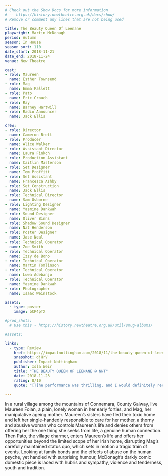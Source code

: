 ```yaml
---
# Check out the Show Docs for more information 
# -- https://history.newtheatre.org.uk/docs/show/
# Remove or comment any lines that are not being used 

title: The Beauty Queen Of Leenane
playwright: Martin McDonagh
period: Autumn
season: In House
season_sort: 110
date_start: 2018-11-21
date_end: 2018-11-24
venue: New Theatre

cast:
- role: Maureen
  name: Esther Townsend
- role: Mag
  name: Emma Pallett
- role: Pato
  name: Eric Crouch
- role: Ray
  name: Barney Hartwill
- role: Radio Announcer
  name: Jack Ellis

crew:
- role: Director
  name: Cameron Brett
- role: Producer
  name: Alice Walker
- role: Assistant Director
  name: Laura Finkch
- role: Production Assistant
  name: Caitlin Masterson
- role: Set Designer
  name: Tom Proffitt
- role: Set Assistant
  name: Francesca Ashby
- role: Set Construction
  name: Jack Ellis
- role: Technical Director
  name: Sam Osborne
- role: Lighting Designer
  name: Yasmine Dankwah
- role: Sound Designer
  name: Oliver Binns
- role: Shadow Sound Designer
  name: Nat Henderson
- role: Poster Designer
  name: Jase Neal
- role: Technical Operator
  name: Zoe Smith
- role: Technical Operator
  name: Izzy de Bono
- role: Technical Operator
  name: Martin Tomlinson
- role: Technical Operator
  name: Luwa Adebanjo
- role: Technical Operator
  name: Yasmine Dankwah
- role: Photographer
  name: Isaac Weinstock

assets:
  - type: poster
    image: bCP4pTX

#prod_shots:
  # Use this - https://history.newtheatre.org.uk/util/smug-albums/

#assets: 

links:
  - type: Review
    href: https://impactnottingham.com/2018/11/the-beauty-queen-of-leenane-nnt/
    snapshot: djHrV
    publisher: Impact Nottingham
    author: Isla Weir
    title: "THE BEAUTY QUEEN OF LEENANE @ NNT"
    date: 2018-11-23
    rating: 8/10
    quote: "[T]he performance was thrilling, and I would definitely recommend it!"
    
---
```


In a rural village among the mountains of Connemara, County Galway, live Maureen Folan, a plain, lonely woman in her early forties, and Mag, her manipulative ageing mother. Maureen’s sisters have fled their toxic home and left her single-handedly responsible to care for her mother, a thorny and abusive woman who controls Maureen’s life and denies others from offering her the one thing she seeks from life, a genuine human connection. Then Pato, the village charmer, enters Maureen’s life and offers her opportunities beyond the limited scope of her Irish home, disrupting Mag’s carefully maintained status quo, which sets in motion a tragic train of events. Looking at family bonds and the effects of abuse on the human psyche, yet handled with surprising humour, McDonagh’s darkly comic domestic piece is laced with hubris and sympathy, violence and tenderness, youth and tradition.
